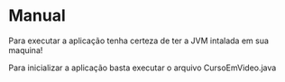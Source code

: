 # Manual

Para executar a aplicação tenha certeza de ter a JVM intalada em sua maquina!

Para inicializar a aplicação basta executar o arquivo CursoEmVideo.java
